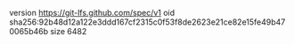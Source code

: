 version https://git-lfs.github.com/spec/v1
oid sha256:92b48d12a122e3ddd167cf2315c0f53f8de2623e21ce82e15fe49b470065b46b
size 6482
